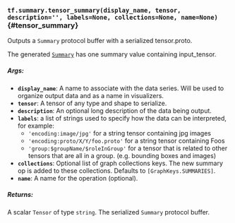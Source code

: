 ### `tf.summary.tensor_summary(display_name, tensor, description='', labels=None, collections=None, name=None)` {#tensor_summary}

Outputs a `Summary` protocol buffer with a serialized tensor.proto.

The generated
[`Summary`](https://www.tensorflow.org/code/tensorflow/core/framework/summary.proto)
has one summary value containing input_tensor.

##### Args:


*  <b>`display_name`</b>: A name to associate with the data series. Will be used to
    organize output data and as a name in visualizers.
*  <b>`tensor`</b>: A tensor of any type and shape to serialize.
*  <b>`description`</b>: An optional long description of the data being output.
*  <b>`labels`</b>: a list of strings used to specify how the data can be interpreted,
    for example:
    * `'encoding:image/jpg'` for a string tensor containing jpg images
    * `'encoding:proto/X/Y/foo.proto'` for a string tensor containing Foos
    * `'group:$groupName/$roleInGroup'` for a tensor that is related to
       other tensors that are all in a group. (e.g. bounding boxes and images)
*  <b>`collections`</b>: Optional list of graph collections keys. The new summary op is
    added to these collections. Defaults to `[GraphKeys.SUMMARIES]`.
*  <b>`name`</b>: A name for the operation (optional).

##### Returns:

  A scalar `Tensor` of type `string`. The serialized `Summary` protocol
  buffer.

